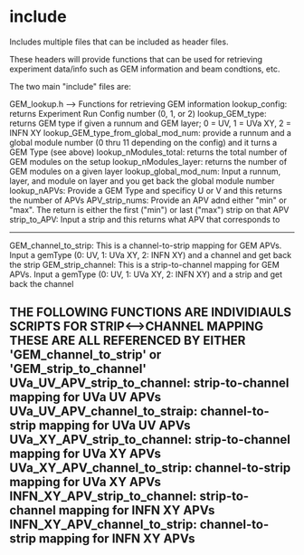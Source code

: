 # include

Includes multiple files that can be included as header files. 

These headers will provide functions that can be used for retrieving experiment data/info such as GEM information and beam condtions, etc.

The two main "include" files are:

GEM_lookup.h --> Functions for retrieving GEM information
  lookup_config: returns Experiment Run Config number (0, 1, or 2)
  lookup_GEM_type: returns GEM type if given a runnum and GEM layer; 0 = UV, 1 = UVa XY, 2 = INFN XY
  lookup_GEM_type_from_global_mod_num: provide a runnum and a global module number (0 thru 11 depending on the config) and it turns a GEM Type (see above)
  lookup_nModules_total: returns the total number of GEM modules on the setup
  lookup_nModules_layer: returns the number of GEM modules on a given layer
  lookup_global_mod_num: Input a runnum, layer, and module on layer and you get back the global module number
  lookup_nAPVs: Provide a GEM Type and specificy U or V and this returns the number of APVs
  APV_strip_nums: Provide an APV adnd either "min" or "max". The return is either the first ("min") or last ("max") strip on that APV
  strip_to_APV: Input a strip and this returns what APV that corresponds to
  
  ---------------------------------------------
  GEM_channel_to_strip: This is a channel-to-strip mapping for GEM APVs. Input a gemType (0: UV, 1: UVa XY, 2: INFN XY) and a channel and get back the strip
  GEM_strip_channel: This is a strip-to-channel mapping for GEM APVs. Input a gemType (0: UV, 1: UVa XY, 2: INFN XY) and a strip and get back the channel
  
  THE FOLLOWING FUNCTIONS ARE INDIVIDIAULS SCRIPTS FOR STRIP<-->CHANNEL MAPPING
  THESE ARE ALL REFERENCED BY EITHER 'GEM_channel_to_strip' or 'GEM_strip_to_channel'
  UVa_UV_APV_strip_to_channel: strip-to-channel mapping for UVa UV APVs
  UVa_UV_APV_channel_to_straip: channel-to-strip mapping for UVa UV APVs
  UVa_XY_APV_strip_to_channel: strip-to-channel mapping for UVa XY APVs
  UVa_XY_APV_channel_to_strip: channel-to-strip mapping for UVa XY APVs
  INFN_XY_APV_strip_to_channel: strip-to-channel mapping for INFN XY APVs
  INFN_XY_APV_channel_to_strip: channel-to-strip mapping for INFN XY APVs
  ---------------------------------------------
